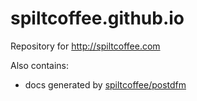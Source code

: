 # spiltcoffee.github.io

Repository for http://spiltcoffee.com

Also contains:
* docs generated by [spiltcoffee/postdfm](http://github.com/spiltcoffee/postdfm)
